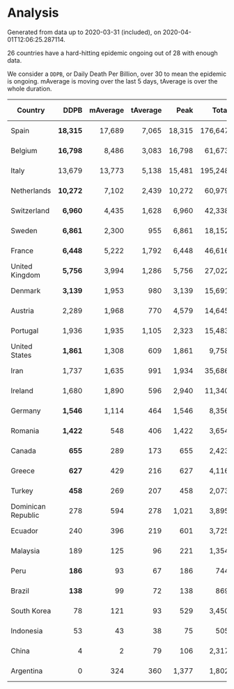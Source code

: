 
# Analysis

Generated from data up to 2020-03-31 (included), on 2020-04-01T12:06:25.287114.

26 countries have a hard-hitting epidemic ongoing out of 28 with enough data.

We consider a `DDPB`, or Daily Death Per Billion, over 30 to mean the epidemic is ongoing.
mAverage is moving over the last 5 days, tAverage is over the whole duration.


| Country | DDPB | mAverage | tAverage | Peak | Total | Start | Peak Date | End | Duration |  Status |
|---------|-----:|---------:|---------:|-----:|------:|-------|-----------|-----|----------|---------|
| Spain | **18,315** | 17,689 | 7,065 | 18,315 | 176,647 | 2020-03-06 | 2020-03-31 | None | 25 days | ongoing |
| Belgium | **16,798** | 8,486 | 3,083 | 16,798 | 61,673 | 2020-03-11 | 2020-03-31 | None | 20 days | ongoing |
| Italy | 13,679 | 13,773 | 5,138 | 15,481 | 195,248 | 2020-02-22 | 2020-03-28 | None | 38 days | ongoing |
| Netherlands | **10,272** | 7,102 | 2,439 | 10,272 | 60,979 | 2020-03-06 | 2020-03-31 | None | 25 days | ongoing |
| Switzerland | **6,960** | 4,435 | 1,628 | 6,960 | 42,338 | 2020-03-05 | 2020-03-31 | None | 26 days | ongoing |
| Sweden | **6,861** | 2,300 | 955 | 6,861 | 18,152 | 2020-03-12 | 2020-03-31 | None | 19 days | ongoing |
| France | **6,448** | 5,222 | 1,792 | 6,448 | 46,616 | 2020-03-05 | 2020-03-31 | None | 26 days | ongoing |
| United Kingdom | **5,756** | 3,994 | 1,286 | 5,756 | 27,022 | 2020-03-10 | 2020-03-31 | None | 21 days | ongoing |
| Denmark | **3,139** | 1,953 | 980 | 3,139 | 15,691 | 2020-03-15 | 2020-03-27 | None | 16 days | ongoing |
| Austria | 2,289 | 1,968 | 770 | 4,579 | 14,645 | 2020-03-12 | 2020-03-30 | None | 19 days | ongoing |
| Portugal | 1,936 | 1,935 | 1,105 | 2,323 | 15,483 | 2020-03-17 | 2020-03-28 | None | 14 days | ongoing |
| United States | **1,861** | 1,308 | 609 | 1,861 | 9,758 | 2020-03-15 | 2020-03-31 | None | 16 days | ongoing |
| Iran | 1,737 | 1,635 | 991 | 1,934 | 35,686 | 2020-02-24 | 2020-03-26 | None | 36 days | ongoing |
| Ireland | 1,680 | 1,890 | 596 | 2,940 | 11,340 | 2020-03-12 | 2020-03-29 | None | 19 days | ongoing |
| Germany | **1,546** | 1,114 | 464 | 1,546 | 8,356 | 2020-03-13 | 2020-03-31 | None | 18 days | ongoing |
| Romania | **1,422** | 548 | 406 | 1,422 | 3,654 | 2020-03-22 | 2020-03-31 | None | 9 days | ongoing |
| Canada | **655** | 289 | 173 | 655 | 2,423 | 2020-03-17 | 2020-03-31 | None | 14 days | ongoing |
| Greece | **627** | 429 | 216 | 627 | 4,116 | 2020-03-12 | 2020-03-30 | None | 19 days | ongoing |
| Turkey | **458** | 269 | 207 | 458 | 2,073 | 2020-03-21 | 2020-03-31 | None | 10 days | ongoing |
| Dominican Republic | 278 | 594 | 278 | 1,021 | 3,895 | 2020-03-17 | 2020-03-30 | None | 14 days | ongoing |
| Ecuador | 240 | 396 | 219 | 601 | 3,725 | 2020-03-14 | 2020-03-30 | None | 17 days | ongoing |
| Malaysia | 189 | 125 | 96 | 221 | 1,354 | 2020-03-17 | 2020-03-29 | None | 14 days | ongoing |
| Peru | **186** | 93 | 67 | 186 | 744 | 2020-03-20 | 2020-03-31 | None | 11 days | ongoing |
| Brazil | **138** | 99 | 72 | 138 | 869 | 2020-03-19 | 2020-03-31 | None | 12 days | ongoing |
| South Korea | 78 | 121 | 93 | 529 | 3,450 | 2020-02-23 | 2020-03-10 | None | 37 days | ongoing |
| Indonesia | 53 | 43 | 38 | 75 | 505 | 2020-03-18 | 2020-03-26 | None | 13 days | ongoing |
| China | 4 | 2 | 79 | 106 | 2,317 | 2020-01-30 | 2020-02-23 | 2020-02-28 | 29 days | finished |
| Argentina | 0 | 324 | 360 | 1,377 | 1,802 | 2020-03-25 | 2020-03-30 | 2020-03-30 | 5 days | finished |


